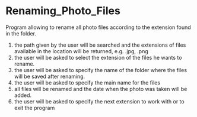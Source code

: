 # Renaming_Photo_Files
Program allowing to rename all photo files according to the extension found in the folder. 

1) the path given by the user will be searched and the extensions of files available in the location will be returned, e.g. .jpg, .png
2) the user will be asked to select the extension of the files he wants to rename. 
3) the user will be asked to specify the name of the folder where the files will be saved after renaming.
4) the user will be asked to specify the main name for the files
5) all files will be renamed and the date when the photo was taken will be added.
6) the user will be asked to specify the next extension to work with or to exit the program

